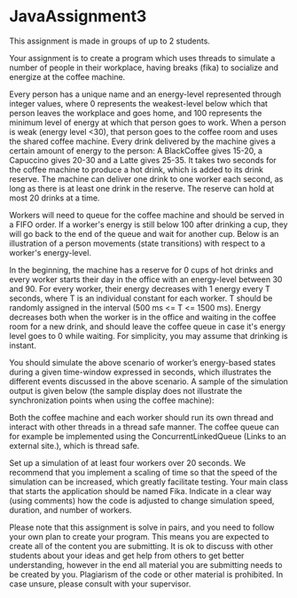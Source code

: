 # JavaAssignment3

This assignment is made in groups of up to 2 students.

Your assignment is to create a program which uses threads to simulate a number of people in their workplace, having breaks (fika) to socialize and energize at the coffee machine.

Every person has a unique name and an energy-level represented through integer values,  where 0 represents the weakest-level below which that person leaves the workplace and goes home, and 100 represents the minimum level of energy at which that person goes to work. When a person is weak (energy level <30), that person goes to the coffee room and uses the shared coffee machine. Every drink delivered by the machine gives a certain amount of energy to the person: A BlackCoffee gives 15-20, a Capuccino gives 20-30 and a Latte gives 25-35. It takes two seconds for the coffee machine to produce a hot drink, which is added to its drink reserve. The machine can deliver one drink to one worker each second, as long as there is at least one drink in the reserve. The reserve can hold at most 20 drinks at a time.

Workers will need to queue for the coffee machine and should be served in a FIFO order. If a worker's energy is still below 100 after drinking a cup, they will go back to the end of the queue and wait for another cup. Below is an illustration of a person movements (state transitions) with respect to a worker's energy-level.

In the beginning, the machine has a reserve for 0 cups of hot drinks and every worker starts their day in the office with an energy-level between 30 and 90. For every worker, their energy decreases with 1 energy every T seconds, where T is an individual constant for each worker. T should be randomly assigned in the interval (500 ms <= T <= 1500 ms). Energy decreases both when the worker is in the office and waiting in the coffee room for a new drink, and should leave the coffee queue in case it's energy level goes to 0 while waiting. For simplicity, you may assume that drinking is instant.

You should simulate the above scenario of worker’s energy-based states during a given time-window expressed in seconds, which illustrates the different events discussed in the above scenario. A sample of the simulation output is given below (the sample display does not illustrate the synchronization points when using the coffee machine):

Both the coffee machine and each worker should run its own thread and interact with other threads in a thread safe manner. The coffee queue can for example be implemented using the ConcurrentLinkedQueue (Links to an external site.), which is thread safe.

Set up a simulation of at least four workers over 20 seconds. We recommend that you implement a scaling of time so that the speed of the simulation can be increased, which greatly facilitate testing. Your main class that starts the application should be named Fika. Indicate in a clear way (using comments) how the code is adjusted to change simulation speed, duration, and number of workers.

Please note that this assignment is solve in pairs, and you need to follow your own plan to create your program. This means you are expected to create all of the content you are submitting. It is ok to discuss with other students about your ideas and get help from others to get better understanding, however in the end all material you are submitting needs to be created by you. Plagiarism of the code or other material is prohibited. In case unsure, please consult with your supervisor.
